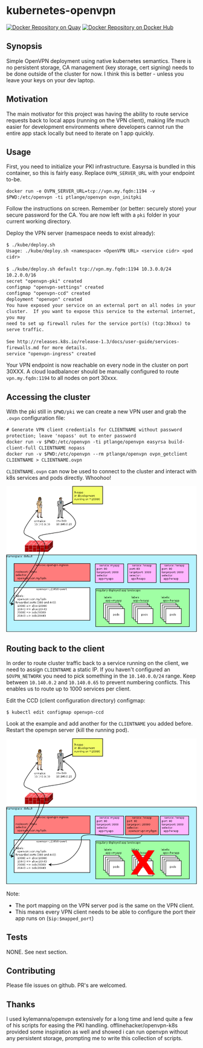 kubernetes-openvpn
==================

[![Docker Repository on Quay](https://quay.io/repository/plange/openvpn/status "Docker Repository on Quay")](https://quay.io/repository/plange/openvpn)
[![Docker Repository on Docker Hub](https://img.shields.io/docker/automated/ptlange/openvpn.svg "Docker Repository on Docker Hub")](https://hub.docker.com/r/ptlange/openvpn/)

## Synopsis
Simple OpenVPN deployment using native kubernetes semantics. There is no persistent storage, CA management (key storage, cert signing) needs to be done outside of the cluster for now. I think this is better - unless you leave your keys on your dev laptop.

## Motivation
The main motivator for this project was having the ability to route service requests back to local apps (running on the VPN client), making life much easier for development environments where developers cannot run the entire app stack locally but need to iterate on 1 app quickly.

## Usage
First, you need to initialize your PKI infrastructure. Easyrsa is bundled in this container, so this is fairly easy. Replace `OVPN_SERVER_URL` with your endpoint to-be.
```
docker run -e OVPN_SERVER_URL=tcp://vpn.my.fqdn:1194 -v $PWD:/etc/openvpn -ti ptlange/openvpn ovpn_initpki
```
Follow the instructions on screen. Remember (or better: securely store) your secure password for the CA. You are now left with a `pki` folder in your current working directory.

Deploy the VPN server (namespace needs to exist already):
```
$ ./kube/deploy.sh
Usage: ./kube/deploy.sh <namespace> <OpenVPN URL> <service cidr> <pod cidr>

$ ./kube/deploy.sh default tcp://vpn.my.fqdn:1194 10.3.0.0/24 10.2.0.0/16
secret "openvpn-pki" created
configmap "openvpn-settings" created
configmap "openvpn-ccd" created
deployment "openvpn" created
You have exposed your service on an external port on all nodes in your
cluster.  If you want to expose this service to the external internet, you may
need to set up firewall rules for the service port(s) (tcp:30xxx) to serve traffic.

See http://releases.k8s.io/release-1.3/docs/user-guide/services-firewalls.md for more details.
service "openvpn-ingress" created
```

Your VPN endpoint is now reachable on every node in the cluster on port 30XXX. A cloud loadbalancer should be manually configured to route `vpn.my.fqdn:1194` to all nodes on port 30xxx.

## Accessing the cluster
With the pki still in `$PWD/pki` we can create a new VPN user and grab the `.ovpn` configuration file:

```
# Generate VPN client credentials for CLIENTNAME without password protection; leave 'nopass' out to enter password
docker run -v $PWD:/etc/openvpn -ti ptlange/openvpn easyrsa build-client-full CLIENTNAME nopass
docker run -v $PWD:/etc/openvpn --rm ptlange/openvpn ovpn_getclient CLIENTNAME > CLIENTNAME.ovpn
```

`CLIENTNAME.ovpn` can now be used to connect to the cluster and interact with k8s services and pods directly. Whoohoo!

![One-way traffic](kube/routing1.png "Direct access to kubernetes services")


## Routing back to the client

In order to route cluster traffic back to a service running on the client, we need to assign `CLIENTNAME` a static IP. If you haven't configured an `$OVPN_NETWORK` you need to pick something in the `10.140.0.0/24` range. Keep between `10.140.0.2` and `10.140.0.65` to prevent numbering conflicts. This enables us to route up to 1000 services per client.

Edit the CCD (client configuration directory) configmap:
```
$ kubectl edit configmap openvpn-ccd
```
Look at the example and add another for the `CLIENTNAME` you added before. Restart the openvpn server (kill the running pod).

![Two-way traffic](kube/routing2.png "Direct access to the client from other kubernetes services!")

Note:
  * The port mapping on the VPN server pod is the same on the VPN client.
  * This means every VPN client needs to be able to configure the port their app runs on (`$ip:$mapped_port`)

## Tests
NONE. See next section.

## Contributing
Please file issues on github. PR's are welcomed.

## Thanks
I used kylemanna/openvpn extensively for a long time and lend quite a few of his scripts for easing the PKI handling. offlinehacker/openvpn-k8s provided some inspiration as well and showed i can run openvpn without any persistent storage, prompting me to write this collection of scripts.

